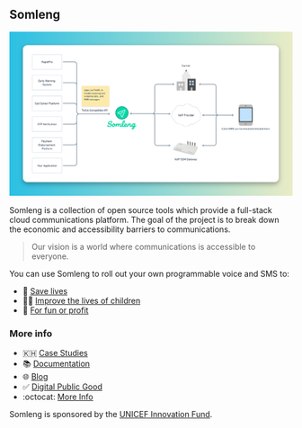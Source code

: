 ## Somleng

![Somleng](assets/diagram.png)

Somleng is a collection of open source tools which provide a full-stack cloud communications platform. The goal of the project is to break down the economic and accessibility barriers to communications.

> Our vision is a world where communications is accessible to everyone.

You can use Somleng to roll out your own programmable voice and SMS to:

* 🏥 [Save lives](https://www.somleng.org/case_studies.html#early-warning-system-cambodia)
* 🧒🏽 [Improve the lives of children](https://www.somleng.org/case_studies.html#mhealth-unicef-guatemala)
* 🤑 [For fun or profit](https://www.somleng.org/case_studies.html#powering-cpaas-mexico)

### More info

* 🇰🇭 [Case Studies](https://www.somleng.org/case_studies.html)
* 📚 [Documentation](https://www.somleng.org/docs.html)
* 🌐 [Blog](https://www.somleng.org/blog.html)
* ✅ [Digital Public Good](https://digitalpublicgoods.net/registry/somleng.html)
* :octocat: [More Info](https://github.com/somleng/somleng-project)

Somleng is sponsored by the [UNICEF Innovation Fund](https://www.unicefinnovationfund.org/).
